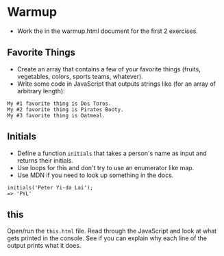 # Warmup

* Work the in the warmup.html document for the first 2 exercises.

## Favorite Things

* Create an array that contains a few of your favorite things (fruits, vegetables, colors, sports teams, whatever). 
* Write some code in JavaScript that outputs strings like (for an array of arbitrary length):

```
My #1 favorite thing is Dos Toros.
My #2 favorite thing is Pirates Booty.
My #3 favorite thing is Oatmeal.
``` 

##  Initials

* Define a function `initials` that takes a person's name as input and returns their initials.
* Use loops for this and don't try to use an enumerator like map.
* Use MDN if you need to look up something in the docs.

```
initials('Peter Yi-da Lai');
=> 'PYL'
```

## this

Open/run the `this.html` file. Read through the JavaScript and look at what gets printed in the console. See if you can explain why each line of the output prints what it does.